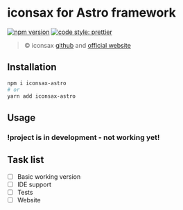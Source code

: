 # iconsax for Astro framework

[![npm version](https://badge.fury.io/js/iconsax-astro.svg)](https://badge.fury.io/js/iconsax-astro)
[![code style: prettier](https://img.shields.io/badge/code_style-prettier-ff69b4.svg?style=flat-square)](https://github.com/prettier/prettier)

> ©️ iconsax [github](https://github.com/lusaxweb/iconsax) and
> [official website](https://iconsax.io/)

## Installation

```bash
npm i iconsax-astro
# or
yarn add iconsax-astro
```

## Usage

### !project is in development - not working yet!

## Task list

- [ ] Basic working version
- [ ] IDE support
- [ ] Tests
- [ ] Website
